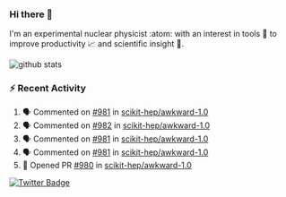 ### Hi there 👋 

I'm an experimental nuclear physicist :atom: with an interest in tools :wrench: to improve productivity :chart_with_upwards_trend: and scientific insight :telescope:.

![github stats](https://github-readme-stats.vercel.app/api?username=agoose77&show_icons=true&hide_rank=true&hide_title=true&bg_color=30,e76445,904e95&text_color=efe3ec&icon_color=efe3ec)
<!--
**agoose77/agoose77** is a ✨ _special_ ✨ repository because its `README.md` (this file) appears on your GitHub profile.

Here are some ideas to get you started:

- 🔭 I’m currently working on ...
- 🌱 I’m currently learning ...
- 👯 I’m looking to collaborate on ...
- 🤔 I’m looking for help with ...
- 💬 Ask me about ...
- 📫 How to reach me: ...
- 😄 Pronouns: ...
- ⚡ Fun fact: ...
-->

### :zap: Recent Activity
<!--START_SECTION:activity-->
1. 🗣 Commented on [#981](https://github.com/scikit-hep/awkward-1.0/issues/981) in [scikit-hep/awkward-1.0](https://github.com/scikit-hep/awkward-1.0)
2. 🗣 Commented on [#982](https://github.com/scikit-hep/awkward-1.0/issues/982) in [scikit-hep/awkward-1.0](https://github.com/scikit-hep/awkward-1.0)
3. 🗣 Commented on [#981](https://github.com/scikit-hep/awkward-1.0/issues/981) in [scikit-hep/awkward-1.0](https://github.com/scikit-hep/awkward-1.0)
4. 🗣 Commented on [#981](https://github.com/scikit-hep/awkward-1.0/issues/981) in [scikit-hep/awkward-1.0](https://github.com/scikit-hep/awkward-1.0)
5. 💪 Opened PR [#980](https://github.com/scikit-hep/awkward-1.0/pull/980) in [scikit-hep/awkward-1.0](https://github.com/scikit-hep/awkward-1.0)
<!--END_SECTION:activity-->


[![Twitter Badge](https://img.shields.io/twitter/follow/agoose77?style=flat-square&logo=Twitter&logoColor=white&color=cornflowerblue)](https://twitter.com/agoose77)

